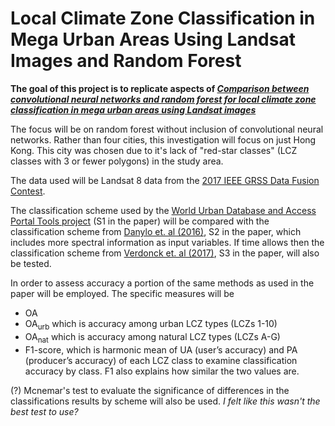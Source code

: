 # Local Climate Zone Classification in Mega Urban Areas Using Landsat Images and Random Forest

**The goal of this project is to replicate aspects of *[Comparison between convolutional neural networks and random forest for local climate zone classification in mega urban areas using Landsat images](https://doi.org/10.1016/j.isprsjprs.2019.09.009)***

The focus will be on random forest without inclusion of convolutional neural networks. Rather than four cities, this investigation will focus on just Hong Kong. This city was chosen due to it's lack of "red-star classes" (LCZ classes with 3 or fewer polygons) in the study area. 

The data used will be Landsat 8 data from the [2017 IEEE GRSS Data Fusion Contest](http://www.grss-ieee.org/2017-ieee-grss-data-fusion-contest/).

The classification scheme used by the [World Urban Database and Access Portal Tools project](http://www.wudapt.org/) (S1 in the paper) will be compared with the classification scheme from [Danylo et. al (2016)](https://www.sciencedirect.com/science/article/pii/S0924271619302205#b0085), S2 in the paper, which includes more spectral information as input variables. If time allows then the classification scheme from [Verdonck et. al (2017)](https://www.sciencedirect.com/science/article/pii/S0924271619302205#b0360), S3 in the paper, will also be tested. 

In order to assess accuracy a portion of the same methods as used in the paper will be employed. The specific measures will be 

  - OA
  - OA<sub>urb</sub> which is accuracy among urban LCZ types (LCZs 1-10)
  - OA<sub>nat</sub> which is accuracy among natural LCZ types (LCZs
    A-G)
  - F1-score, which is harmonic mean of UA (user’s accuracy) and PA
    (producer’s accuracy) of each LCZ class to examine classification
    accuracy by class. F1 also explains how similar the two values are.
    
(?) Mcnemar's test to evaluate the significance of differences in the classifications results by scheme will also be used. *I felt like this wasn't the best test to use?*
